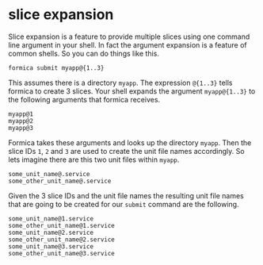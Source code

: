 # slice expansion
Slice expansion is a feature to provide multiple slices using one command line
argument in your shell. In fact the argument expansion is a feature of common
shells. So you can do things like this.

```
formica submit myapp@{1..3}
```

This assumes there is a directory `myapp`. The expression `@{1..3}` tells
formica to create 3 slices. Your shell expands the argument `myapp@{1..3}` to
the following arguments that formica receives.
```
myapp@1
myapp@2
myapp@3
```

Formica takes these arguments and looks up the directory `myapp`. Then the
slice IDs `1`, `2` and `3` are used to create the unit file names accordingly.
So lets imagine there are this two unit files within `myapp`.
```
some_unit_name@.service
some_other_unit_name@.service
```

Given the 3 slice IDs and the unit file names the resulting unit file names
that are going to be created for our `submit` command are the following.
```
some_unit_name@1.service
some_other_unit_name@1.service
some_unit_name@2.service
some_other_unit_name@2.service
some_unit_name@3.service
some_other_unit_name@3.service
```
